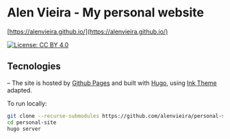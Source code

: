 # Alen Vieira - My personal website

[https://alenvieira.github.io/](https://alenvieira.github.io/)

[![License: CC BY 4.0](https://img.shields.io/badge/License-CC%20BY%204.0-lightgrey.svg)](https://creativecommons.org/licenses/by/4.0/)

## Tecnologies

– The site is hosted by [Github Pages](https://pages.github.com/) and built with [Hugo](https://gohugo.io/), using [Ink Theme](https://github.com/knadh/hugo-ink) adapted.

To run locally:

```bash
git clone --recurse-submodules https://github.com/alenvieira/personal-site.git
cd personal-site
hugo server
```
